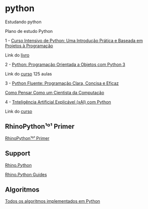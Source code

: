 # python
Estudando python


Plano de estudo Python

1 - [Curso Intensivo de Python: Uma Introdução Prática e Baseada em Projetos à Programação](https://github.com/renatogcruz/python/tree/master/curso_intesivo_python)

Link do [livro](https://www.amazon.com.br/Curso-Intensivo-Python-Introdu%C3%A7%C3%A3o-Programa%C3%A7%C3%A3o/dp/8575225030/ref=sr_1_1?__mk_pt_BR=%C3%85M%C3%85%C5%BD%C3%95%C3%91&crid=1500R1VELZ4HF&keywords=curso+intensivo+de+python&qid=1589806533&sprefix=curso+intensivo%2Caps%2C879&sr=8-1)


2 - [Python: Programação Orientada a Objetos com Python 3](https://github.com/renatogcruz/python/tree/master/poo_py)

Link do [curso](https://www.udemy.com/course/programacao-orientada-a-objetos-com-python/) 125 aulas


3 - [Python Fluente: Programação Clara, Concisa e Eficaz](https://www.amazon.com.br/Python-Fluente-Programa%C3%A7%C3%A3o-Concisa-Eficaz/dp/857522462X/ref=sr_1_1?__mk_pt_BR=%C3%85M%C3%85%C5%BD%C3%95%C3%91&crid=1QUT2H5M7FSKR&keywords=python+fluente&qid=1589806682&sprefix=python+flue%2Caps%2C338&sr=8-1)

[Como Pensar Como um Cientista da Computação](https://panda.ime.usp.br/pensepy/static/pensepy/index.html)

4 - [Tnteligência Artificial Explicável (xAI) com Python](https://github.com/renatogcruz/python/tree/master/inteligencia_artifical_explicavel)

Link do [curso](https://www.udemy.com/course/inteligencia-artificial-explicavel/)

## RhinoPython¹º¹ Primer

[RhinoPython¹º¹ Primer](https://www.rhino3d.com/download/IronPython/5.0/RhinoPython101)

## Support

[Rhino.Python](https://developer.rhino3d.com/guides/#rhinopython)

[Rhino.Python Guides](https://developer.rhino3d.com/guides/rhinopython/)


## Algoritmos

[Todos os algoritmos implementados em Python](https://github.com/TheAlgorithms/Python)
